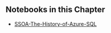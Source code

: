 ## Notebooks in this Chapter

- [SSOA-The-History-of-Azure-SQL](../Chapter&#32;8&#32;SQL&#32;Server&#32;on&#32;Azure&#32;VM/SSOA-The-History-of-Azure-SQL.ipynb)
